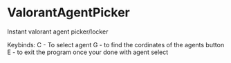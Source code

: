 # ValorantAgentPicker
Instant valorant agent picker/locker

Keybinds:
C - To select agent
G - to find the cordinates of the agents button
E - to exit the program once your done with agent select
